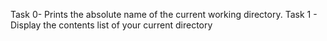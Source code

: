 Task 0- Prints the absolute name of the current working directory.
Task 1 - Display the contents list of your current directory
